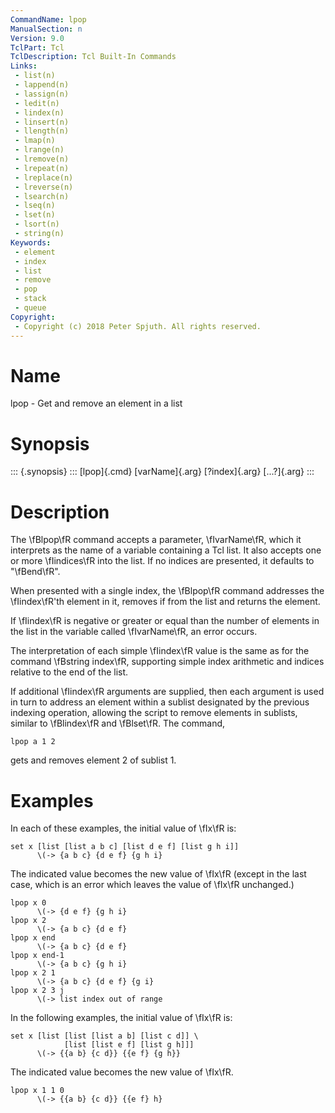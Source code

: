 ```yaml
---
CommandName: lpop
ManualSection: n
Version: 9.0
TclPart: Tcl
TclDescription: Tcl Built-In Commands
Links:
 - list(n)
 - lappend(n)
 - lassign(n)
 - ledit(n)
 - lindex(n)
 - linsert(n)
 - llength(n)
 - lmap(n)
 - lrange(n)
 - lremove(n)
 - lrepeat(n)
 - lreplace(n)
 - lreverse(n)
 - lsearch(n)
 - lseq(n)
 - lset(n)
 - lsort(n)
 - string(n)
Keywords:
 - element
 - index
 - list
 - remove
 - pop
 - stack
 - queue
Copyright:
 - Copyright (c) 2018 Peter Spjuth. All rights reserved.
---
```


# Name

lpop - Get and remove an element in a list

# Synopsis

::: {.synopsis} :::
[lpop]{.cmd} [varName]{.arg} [?index]{.arg} [...?]{.arg}
:::

# Description

The \fBlpop\fR command accepts a parameter, \fIvarName\fR, which it interprets as the name of a variable containing a Tcl list. It also accepts one or more \fIindices\fR into the list. If no indices are presented, it defaults to "\fBend\fR".

When presented with a single index, the \fBlpop\fR command addresses the \fIindex\fR'th element in it, removes if from the list and returns the element.

If \fIindex\fR is negative or greater or equal than the number of elements in the list in the variable called \fIvarName\fR, an error occurs.

The interpretation of each simple \fIindex\fR value is the same as for the command \fBstring index\fR, supporting simple index arithmetic and indices relative to the end of the list.

If additional \fIindex\fR arguments are supplied, then each argument is used in turn to address an element within a sublist designated by the previous indexing operation, allowing the script to remove elements in sublists, similar to \fBlindex\fR and \fBlset\fR. The command,

```
lpop a 1 2
```

gets and removes element 2 of sublist 1.

# Examples

In each of these examples, the initial value of \fIx\fR is:

```
set x [list [list a b c] [list d e f] [list g h i]]
      \(-> {a b c} {d e f} {g h i}
```

The indicated value becomes the new value of \fIx\fR (except in the last case, which is an error which leaves the value of \fIx\fR unchanged.)

```
lpop x 0
      \(-> {d e f} {g h i}
lpop x 2
      \(-> {a b c} {d e f}
lpop x end
      \(-> {a b c} {d e f}
lpop x end-1
      \(-> {a b c} {g h i}
lpop x 2 1
      \(-> {a b c} {d e f} {g i}
lpop x 2 3 j
      \(-> list index out of range
```

In the following examples, the initial value of \fIx\fR is:

```
set x [list [list [list a b] [list c d]] \
            [list [list e f] [list g h]]]
      \(-> {{a b} {c d}} {{e f} {g h}}
```

The indicated value becomes the new value of \fIx\fR.

```
lpop x 1 1 0
      \(-> {{a b} {c d}} {{e f} h}
```

